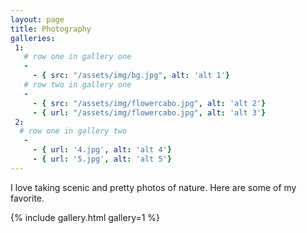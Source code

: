 ```yaml
---
layout: page
title: Photography
galleries:
 1:
   # row one in gallery one
   -
     - { src: "/assets/img/bg.jpg", alt: 'alt 1'}
   # row two in gallery one
   -
     - { src: "/assets/img/flowercabo.jpg", alt: 'alt 2'}
     - { url: "/assets/img/flowercabo.jpg", alt: 'alt 3'}
 2:
  # row one in gallery two
   -
     - { url: '4.jpg', alt: 'alt 4'}
     - { url: '5.jpg', alt: 'alt 5'}
---
```


I love taking scenic and pretty photos of nature. Here are some of my favorite.

{% include gallery.html  gallery=1 %}